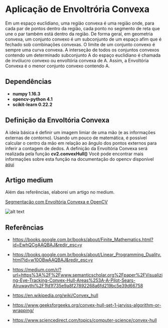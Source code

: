 # Aplicação de Envoltrória Convexa

Em um espaço euclidiano, uma região convexa é uma região onde, para cada par de pontos dentro da região, cada ponto no segmento de reta que une o par também está dentro da região. De forma geral, em geometria convexa, um conjunto convexo é um subconjunto de um espaço afim que é fechado sob combinações convexas.
O limite de um conjunto convexo é sempre uma curva convexa. A interseção de todos os conjuntos convexos contendo um determinado subconjunto A do espaço euclidiano é chamada de invólucro convexo ou envoltória convexa de A. Assim, a Envoltória Convexa é o menor conjunto convexo contendo A.

## Dependências

* **numpy 1.16.3**
* **opencv-python 4.1**
* **scikit-learn 0.22.2**



## Definição da Envoltória Convexa

A ideia básica é definir um imagem limiar de uma mão (e as informações externas de contorno). Usando um pouco de matemática, é possível calcular o centro da mão em relação ao ângulo dos pontos externos para inferir a contagem de dedos. A definição da Envoltória Convexa será realizada pela função **cv2.convexHull()**
Você pode encontrar mais informações sobre esta função na documentação do opencv disponível [aqui](https://docs.opencv.org/2.4/doc/tutorials/imgproc/shapedescriptors/hull/hull.html)

## Artigo medium

Além das referências, elaborei um artigo no medium.

[Segmentação com Envoltória Convexa e OpenCV](https://medium.com/@toni_esteves/segmenta%C3%A7%C3%A3o-com-envolt%C3%B3ria-convexa-e-opencv-118ef7138238)


![alt text](https://cdn-images-1.medium.com/max/720/1*l6f1ASymT-1uET0CK1oUQA.gif)


## Referências

* https://books.google.com.br/books/about/Finite_Mathematics.html?id=EwhQCgAAQBAJ&redir_esc=y

* https://books.google.com.br/books/about/Linear_Programming_Duality.html?id=w10OBwAAQBAJ&redir_esc=y

* https://medium.com/r/?url=https%3A%2F%2Fwww.semanticscholar.org%2Fpaper%2FVisualizing-Eye-Tracking-Convex-Hull-Areas%253A-A-Pilot-Sears-Alruwaythi%2F1fd1f735e9a8f27892268a6fd219bc5e39d66758

* https://en.wikipedia.org/wiki/Convex_hull

* https://www.geeksforgeeks.org/convex-hull-set-1-jarviss-algorithm-or-wrapping/

* https://www.sciencedirect.com/topics/computer-science/convex-hull